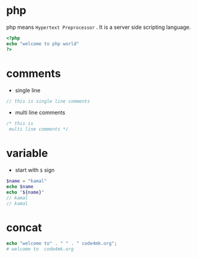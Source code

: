 
# php

php means `Hypertext Preprocessor` . It is a server side scripting language.


```php
<?php
echo "welcome to php world"
?>
```
# comments

* single line

```php
// this is single line comments
```

* multi line comments

```php
/* this is
 multi line comments */
```

# variable

* start with `$` sign

```php
$name = "kamal"
echo $name
echo "${name}"
// kamal
// kamal
```

# concat

```php
echo "welcome to" . " " . " code4mk.org";
# welcome to  code4mk.org   
```
